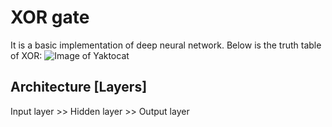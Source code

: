 # XOR gate 

It is a basic implementation of deep neural network. Below is the truth table of XOR:
![Image of Yaktocat](https://www.electronicshub.org/wp-content/uploads/2015/07/TRUTH-TABLE-1.jpg)

## Architecture [Layers] 
Input layer >> Hidden layer >> Output layer

